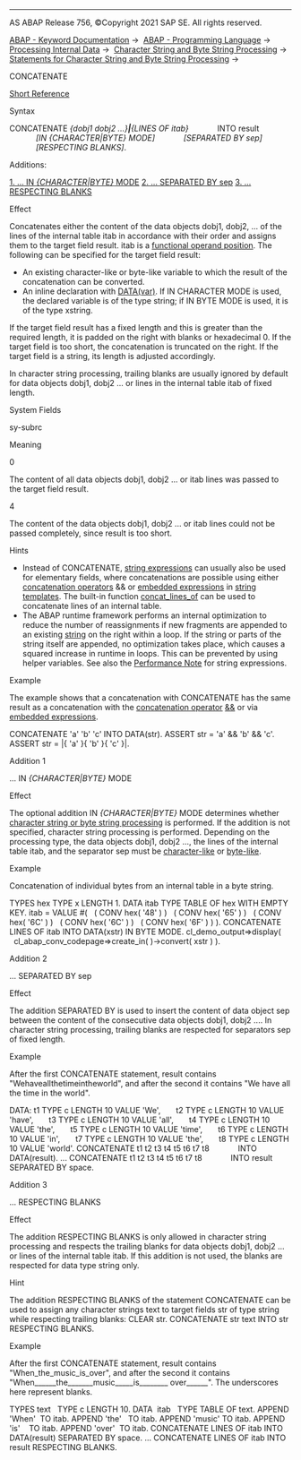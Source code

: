   

* * *

AS ABAP Release 756, ©Copyright 2021 SAP SE. All rights reserved.

[ABAP - Keyword Documentation](javascript:call_link\('abenabap.htm'\)) →  [ABAP - Programming Language](javascript:call_link\('abenabap_reference.htm'\)) →  [Processing Internal Data](javascript:call_link\('abenabap_data_working.htm'\)) →  [Character String and Byte String Processing](javascript:call_link\('abenabap_data_string.htm'\)) →  [Statements for Character String and Byte String Processing](javascript:call_link\('abenstring_processing_statements.htm'\)) → 

CONCATENATE

[Short Reference](javascript:call_link\('abapconcatenate_shortref.htm'\))

Syntax

CONCATENATE *{*dobj1 dobj2 ...*}**|**{*LINES OF itab*}*
            INTO result
            *\[*IN *{*CHARACTER*|*BYTE*}* MODE*\]*
            *\[*SEPARATED BY sep*\]*
            *\[*RESPECTING BLANKS*\]*.

Additions:

[1\. ... IN *{*CHARACTER*|*BYTE*}* MODE](#!ABAP_ADDITION_1@1@)
[2\. ... SEPARATED BY sep](#!ABAP_ADDITION_2@2@)
[3\. ... RESPECTING BLANKS](#!ABAP_ADDITION_3@3@)

Effect

Concatenates either the content of the data objects dobj1, dobj2, ... of the lines of the internal table itab in accordance with their order and assigns them to the target field result. itab is a [functional operand position](javascript:call_link\('abenfunctional_position_glosry.htm'\) "Glossary Entry"). The following can be specified for the target field result:

-   An existing character-like or byte-like variable to which the result of the concatenation can be converted.
-   An inline declaration with [DATA(var)](javascript:call_link\('abendata_inline.htm'\)). If IN CHARACTER MODE is used, the declared variable is of the type string; if IN BYTE MODE is used, it is of the type xstring.

If the target field result has a fixed length and this is greater than the required length, it is padded on the right with blanks or hexadecimal 0. If the target field is too short, the concatenation is truncated on the right. If the target field is a string, its length is adjusted accordingly.

In character string processing, trailing blanks are usually ignored by default for data objects dobj1, dobj2 ... or lines in the internal table itab of fixed length.

System Fields

sy-subrc

Meaning

0

The content of all data objects dobj1, dobj2 ... or itab lines was passed to the target field result.

4

The content of the data objects dobj1, dobj2 ... or itab lines could not be passed completely, since result is too short.

Hints

-   Instead of CONCATENATE, [string expressions](javascript:call_link\('abapcompute_string.htm'\)) can usually also be used for elementary fields, where concatenations are possible using either [concatenation operators](javascript:call_link\('abenconcatenation_operator_glosry.htm'\) "Glossary Entry") && or [embedded expressions](javascript:call_link\('abenstring_templates_expressions.htm'\)) in [string templates](javascript:call_link\('abenstring_templates.htm'\)). The built-in function [concat\_lines\_of](javascript:call_link\('abenconcatenation_functions.htm'\)) can be used to concatenate lines of an internal table.
-   The ABAP runtime framework performs an internal optimization to reduce the number of reassignments if new fragments are appended to an existing [string](javascript:call_link\('abenstring_glosry.htm'\) "Glossary Entry") on the right within a loop. If the string or parts of the string itself are appended, no optimization takes place, which causes a squared increase in runtime in loops. This can be prevented by using helper variables. See also the [Performance Note](javascript:call_link\('abenstring_expr_perfo.htm'\)) for string expressions.

Example

The example shows that a concatenation with CONCATENATE has the same result as a concatenation with the [concatenation operator](javascript:call_link\('abenconcatenation_operator_glosry.htm'\) "Glossary Entry") [&&](javascript:call_link\('abenstring_operators.htm'\)) or via [embedded expressions](javascript:call_link\('abenstring_templates_expressions.htm'\)).

CONCATENATE 'a' 'b' 'c' INTO DATA(str).
ASSERT str = 'a' && 'b' && 'c'.
ASSERT str = |{ 'a' }{ 'b' }{ 'c' }|.

Addition 1   

... IN *{*CHARACTER*|*BYTE*}* MODE

Effect

The optional addition IN *{*CHARACTER*|*BYTE*}* MODE determines whether [character string or byte string processing](javascript:call_link\('abenstring_processing_statements.htm'\)) is performed. If the addition is not specified, character string processing is performed. Depending on the processing type, the data objects dobj1, dobj2 ..., the lines of the internal table itab, and the separator sep must be [character-like](javascript:call_link\('abencharlike_data_object_glosry.htm'\) "Glossary Entry") or [byte-like](javascript:call_link\('abenbyte_like_data_object_glosry.htm'\) "Glossary Entry").

Example

Concatenation of individual bytes from an internal table in a byte string.

TYPES hex TYPE x LENGTH 1.
DATA itab TYPE TABLE OF hex WITH EMPTY KEY.
itab = VALUE #(
  ( CONV hex( '48' ) )
  ( CONV hex( '65' ) )
  ( CONV hex( '6C' ) )
  ( CONV hex( '6C' ) )
  ( CONV hex( '6F' ) ) ).
CONCATENATE LINES OF itab INTO DATA(xstr) IN BYTE MODE.
cl\_demo\_output=>display(
  cl\_abap\_conv\_codepage=>create\_in( )->convert( xstr ) ).

Addition 2   

... SEPARATED BY sep

Effect

The addition SEPARATED BY is used to insert the content of data object sep between the content of the consecutive data objects dobj1, dobj2 .... In character string processing, trailing blanks are respected for separators sep of fixed length.

Example

After the first CONCATENATE statement, result contains "Wehaveallthetimeintheworld", and after the second it contains "We have all the time in the world".

DATA: t1 TYPE c LENGTH 10 VALUE 'We',
      t2 TYPE c LENGTH 10 VALUE 'have',
      t3 TYPE c LENGTH 10 VALUE 'all',
      t4 TYPE c LENGTH 10 VALUE 'the',
      t5 TYPE c LENGTH 10 VALUE 'time',
      t6 TYPE c LENGTH 10 VALUE 'in',
      t7 TYPE c LENGTH 10 VALUE 'the',
      t8 TYPE c LENGTH 10 VALUE 'world'.
CONCATENATE t1 t2 t3 t4 t5 t6 t7 t8
            INTO DATA(result).
...
CONCATENATE t1 t2 t3 t4 t5 t6 t7 t8
            INTO result SEPARATED BY space.

Addition 3   

... RESPECTING BLANKS

Effect

The addition RESPECTING BLANKS is only allowed in character string processing and respects the trailing blanks for data objects dobj1, dobj2 ... or lines of the internal table itab. If this addition is not used, the blanks are respected for data type string only.

Hint

The addition RESPECTING BLANKS of the statement CONCATENATE can be used to assign any character strings text to target fields str of type string while respecting trailing blanks: CLEAR str. CONCATENATE str text INTO str RESPECTING BLANKS.

Example

After the first CONCATENATE statement, result contains "When\_the\_music\_is\_over", and after the second it contains "When\_\_\_\_\_\_the\_\_\_\_\_\_\_music\_\_\_\_\_is\_\_\_\_\_\_\_\_ over\_\_\_\_\_\_". The underscores here represent blanks.

TYPES text   TYPE c LENGTH 10.
DATA  itab   TYPE TABLE OF text.
APPEND 'When'  TO itab.
APPEND 'the'   TO itab.
APPEND 'music' TO itab.
APPEND 'is'    TO itab.
APPEND 'over'  TO itab.
CONCATENATE LINES OF itab INTO DATA(result) SEPARATED BY space.
...
CONCATENATE LINES OF itab INTO result RESPECTING BLANKS.